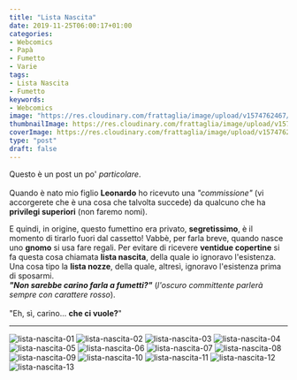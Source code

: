 ```yaml
---
title: "Lista Nascita"
date: 2019-11-25T06:00:17+01:00
categories:
- Webcomics
- Papà
- Fumetto
- Varie
tags:
- Lista Nascita
- Fumetto
keywords:
- Webcomics
image: "https://res.cloudinary.com/frattaglia/image/upload/v1574762467/lista-nascita/lista-nascita-01_tphrxn.jpg"
thumbnailImage: https://res.cloudinary.com/frattaglia/image/upload/v1574762467/lista-nascita/lista-nascita-01_tphrxn.jpg
coverImage: https://res.cloudinary.com/frattaglia/image/upload/v1574762460/lista-nascita/lista-nascita-13_rknfsa.jpg
type: "post"
draft: false
---
```

Questo è un post un po' *particolare*.\
\
Quando è nato mio figlio <span class="rosso">**Leonardo**</span> ho ricevuto una *"commissione"* (vi accorgerete che è una cosa che talvolta succede) da qualcuno che ha **privilegi superiori** (non faremo nomi).
<!--more-->
E quindi, in origine, questo fumettino era privato, **segretissimo**, è il momento di tirarlo fuori dal cassetto!
Vabbè, per farla breve, quando nasce uno **gnomo** si usa fare regali. Per evitare di ricevere **ventidue copertine** si fa questa cosa chiamata **lista nascita**, della quale io ignoravo l'esistenza.\
Una cosa tipo la **lista nozze**, della quale, altresì, ignoravo l'esistenza prima di sposarmi.\
<span class="rosso">***"Non sarebbe carino farla a fumetti?"***</span> (*l'oscuro committente parlerà sempre con carattere <span class="rosso">rosso</span>*).\
\
"Eh, sì, carino... **che ci vuole?**"
____
![lista-nascita-01](https://res.cloudinary.com/frattaglia/image/upload/v1574762467/lista-nascita/lista-nascita-01_tphrxn.jpg)
![lista-nascita-02](https://res.cloudinary.com/frattaglia/image/upload/v1574762465/lista-nascita/lista-nascita-02_a0thmp.jpg)
![lista-nascita-03](https://res.cloudinary.com/frattaglia/image/upload/v1574762460/lista-nascita/lista-nascita-03_rwvanc.jpg)
![lista-nascita-04](https://res.cloudinary.com/frattaglia/image/upload/v1574762462/lista-nascita/lista-nascita-04_cket0t.jpg)
![lista-nascita-05](https://res.cloudinary.com/frattaglia/image/upload/v1574762463/lista-nascita/lista-nascita-05_jr2a1x.jpg)
![lista-nascita-06](https://res.cloudinary.com/frattaglia/image/upload/v1574762463/lista-nascita/lista-nascita-06_wcgnca.jpg)
![lista-nascita-07](https://res.cloudinary.com/frattaglia/image/upload/v1574762463/lista-nascita/lista-nascita-07_wazdeh.jpg)
![lista-nascita-08](https://res.cloudinary.com/frattaglia/image/upload/v1574762464/lista-nascita/lista-nascita-08_pjmbkl.jpg)
![lista-nascita-09](https://res.cloudinary.com/frattaglia/image/upload/v1574762465/lista-nascita/lista-nascita-09_t34fuy.jpg)
![lista-nascita-10](https://res.cloudinary.com/frattaglia/image/upload/v1574762461/lista-nascita/lista-nascita-10_c32qmn.jpg)
![lista-nascita-11](https://res.cloudinary.com/frattaglia/image/upload/v1574762464/lista-nascita/lista-nascita-11_wpwyci.jpg)
![lista-nascita-12](https://res.cloudinary.com/frattaglia/image/upload/v1574762465/lista-nascita/lista-nascita-12_dmzyum.jpg)
![lista-nascita-13](https://res.cloudinary.com/frattaglia/image/upload/v1574762460/lista-nascita/lista-nascita-13_rknfsa.jpg)
